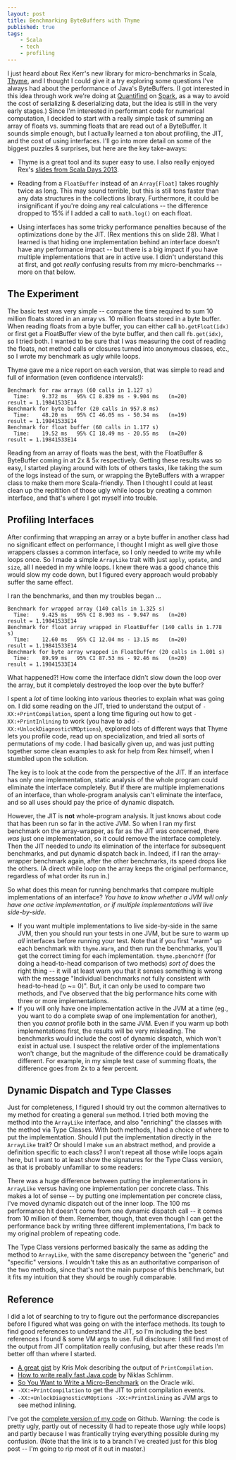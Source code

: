 ```yaml
---
layout: post
title: Benchmarking ByteBuffers with Thyme
published: true
tags:
    - Scala
    - tech
    - profiling
---
```


I just heard about Rex Kerr's new library for micro-benchmarks in Scala, [Thyme](https://github.com/Ichoran/thyme), and I
 thought I could give it a try
exploring some questions I've always had about the performance of Java's ByteBuffers.  (I got interested in this idea
through work we're doing at [Quantifind](http://quantifind.com) on [Spark](http://sparkproject.org), as a way to avoid 
the cost of serializing & deserializing data, but
the idea is still in the very early stages.)  Since I'm interested in performant code for numerical computation, I decided
to start with a really simple task of summing an array of floats vs. summing floats that are read out of a ByteBuffer.  It
sounds simple enough, but I actually learned a ton about profiling, the JIT, and the cost of using interfaces.  I'll go into
more detail on some of the biggest puzzles & surprises, but here are the key take-aways:

* Thyme is a great tool and its super easy to use.  I also really enjoyed Rex's [slides from Scala Days 2013](https://speakerdeck.com/ichoran/designing-for-performance-scala-days-2013).
  
* Reading from a `FloatBuffer` instead of an `Array[Float]` takes roughly twice as long.  This may sound terrible, but this
is still tons faster than any data structures in the collections library.  Furthermore, it could be insignificant if you're doing any
real calculations -- the difference dropped to 15% if I added a call to `math.log()` on each float.
* Using interfaces has some tricky performance penalties because of the optimizations done by the JIT.  (Rex mentions
this on slide 28).  What I learned is that hiding one implementation behind an interface doesn't have any performance impact -- but
there is a big impact if you have multiple implementations that are in active use.  I didn't understand this at first, and got 
*really* confusing results from my micro-benchmarks -- more
on that below. 

## The Experiment

The basic test was very simple -- compare the time required to sum 10 million floats stored in an array vs. 10 million floats
stored in a byte buffer.  When reading floats from a byte buffer, you can either call `bb.getFloat(idx)` or first get a FloatBuffer
view of the byte buffer, and then call `fb.get(idx)`, so I tried both.  I wanted to be sure that I was measuring the cost of 
reading the floats, not method calls or closures
turned into anonymous classes, etc., so I wrote my benchmark as ugly while loops.  


<script src="https://gist.github.com/squito/5820049.js"></script>

Thyme gave me a nice report on each version, that was simple to read and full of information (even confidence intervals!):

	Benchmark for raw arrays (60 calls in 1.127 s)
	  Time:    9.372 ms   95% CI 8.839 ms - 9.904 ms   (n=20)
	result = 1.19841533E14
	Benchmark for byte buffer (20 calls in 957.8 ms)
	  Time:    48.20 ms   95% CI 46.05 ms - 50.34 ms   (n=19)
	result = 1.19841533E14
	Benchmark for float buffer (60 calls in 1.177 s)
	  Time:    19.52 ms   95% CI 18.49 ms - 20.55 ms   (n=20)
	result = 1.19841533E14

Reading from an array of floats was the best, with the FloatBuffer & ByteBuffer coming in at 2x & 5x respectively.  Getting these
results was so easy, I started playing around with lots of others tasks, like taking the sum of the logs instead of the sum, or wrapping
the ByteBuffers with a wrapper class to make them more Scala-friendly.  Then I thought I could at least
clean up the repitition of those ugly while loops by creating a common interface, and that's where I got myself into trouble.

## Profiling Interfaces

After confirming that wrapping an array or a byte buffer in another class had no significant effect on performance, I thought I might as
well give those wrappers classes a common interface, so I only needed to write my while loops once.  So I made a simple `ArrayLike` trait
with just `apply`, `update`, and `size`, all I needed in my while loops.  I knew there was a good chance this would slow my code down, but
I figured every approach would probably suffer the same effect.

<script src="https://gist.github.com/squito/5820134.js"></script>

I ran the benchmarks, and then my troubles began ...

	Benchmark for wrapped array (140 calls in 1.325 s)
	  Time:    9.425 ms   95% CI 8.903 ms - 9.947 ms   (n=20)
	result = 1.19841533E14
	Benchmark for float array wrapped in FloatBuffer (140 calls in 1.778 s)
	  Time:    12.60 ms   95% CI 12.04 ms - 13.15 ms   (n=20)
	result = 1.19841533E14
	Benchmark for byte array wrapped in FloatBuffer (20 calls in 1.801 s)
	  Time:    89.99 ms   95% CI 87.53 ms - 92.46 ms   (n=20)
	result = 1.19841533E14


What happened?! How come the interface didn't slow down the loop over the array, but it completely destroyed the loop over the byte buffer?

I spent a *lot* of time looking into various theories to explain what was going on.  I did some reading on the JIT, tried to understand the output of 
`-XX:+PrintCompilation`, spent a long time figuring out how to get `-XX:+PrintInlining` to work (you have to add `-XX:+UnlockDiagnosticVMOptions`),
explored lots of different ways that Thyme lets you profile code, read up on specialization, and tried all sorts of permutations of my code.  I had basically given up,
and was just putting together some clean examples to ask for help from Rex himself, when I stumbled upon the solution.

The key is to look at the code from the perspective of the JIT.  If an interface has
only one implementation, static analysis of the whole program could eliminate the interface completely.  But if there are multiple
implemenations of an interface, than whole-program analysis can't eliminate the interface, and so all uses should pay the price of
dynamic dispatch.

However, the JIT is **not** whole-program analysis.  It just knows about code that has been run so far in the active JVM. So
when I ran my first benchmark on the array-wrapper, as far as the JIT was concerned, there *was* just one implementation, so it could remove
the interface completely.  Then the JIT needed to *undo* its elimination of the interface for subsequent benchmarks, and put dynamic dispatch
back in.  Indeed, if I ran the array-wrapper benchmark again, after the other benchmarks, its speed drops like the others.  (A direct
while loop on the array keeps the original performance, regardless of what order its run in.)

So what does this mean for running benchmarks that compare multiple implementations of an interface?  _You have to know whether a JVM will
only have one active implementation, or if multiple implementations will live side-by-side_.

* If you want multiple implementations to live side-by-side in the same JVM, then you should run your tests in one JVM, but be sure to warm
up *all* interfaces before running your test.  Note that if you first "warm" up each benchmark with `thyme.Warm`, and then run the benchmarks, you'll
get the correct timing for each implementation.  `thyme.pbenchOff` (for doing a head-to-head comparison of two methods) _sort of_ does the right thing --
it will at least warn you that it senses something is wrong with the message "Individual benchmarks not fully consistent with head-to-head (p ~= 0)".  But, it can only
 be used to compare two methods, and I've observed that the big performance
hits come with three or more implementations.
* If you will only have one implementation active in the JVM at a time (eg., you want to do a complete swap of one implementation for another),
then you *cannot* profile both in the same JVM.  Even if you warm up both implementations first, the results will be very misleading. The benchmarks would 
include the cost of dynamic dispatch, which won't exist in actual use.  I suspect the relative order of the implementations won't change,
but the magnitude of the difference could be dramatically different.  For example,
in my simple test case of summing floats, the difference goes from 2x to a few percent.

## Dynamic Dispatch and Type Classes

Just for completeness, I figured I should try out the common alternatives to my method for creating a general `sum` method.  I tried both moving
the method into the `ArrayLike` interface, and also "enriching" the classes with the method via Type Classes.  With both methods, I had a choice
of where to put the implementation.  Should I put the implementation directly in the `ArrayLike` trait? Or should I make `sum` an abstract method,
and provide a definition specific to each class?  I won't repeat all those while loops again here, but I want to at least show the signatures for
the Type Class version, as that is probably unfamiliar to some readers:

<script src="https://gist.github.com/squito/5820138.js"></script>

There was a huge difference between putting the implementations in `ArrayLike` versus having one implementation per concrete class.  This makes
a lot of sense -- by putting one implementation per concrete class, I've moved dynamic dispatch out of the inner loop.  The 100 ms performance
hit doesn't come from one dynamic dispatch call -- it comes from 10 million of them.  Remember, though, that even though I can get the performance back
by writing three different implementations, I'm back to my original problem of repeating code.

The Type Class versions performed basically the same as adding the method to `ArrayLike`, with the same discrepancy between the "generic" and
"specific" versions.  I wouldn't take this as an authoritative comparison of the two methods, since that's not the main purpose of this benchmark,
but it fits my intuition that they should be roughly comparable.

## Reference

I did a lot of searching to try to figure out the performance discrepancies before I figured what was going on with the interface
methods.  Its tough to find good references to understand the JIT, so I'm including the best references I found & some VM args to
use.  Full disclosure: I still find most of the output from JIT complitation really confusing, but after these reads I'm better off
than where I started.

* [A great gist](https://gist.github.com/rednaxelafx/1165804#file_notes.md) by Kris Mok describing the output of `PrintCompilation`.
* [How to write really fast Java code](http://java.dzone.com/articles/java-7-how-write-really-fast) by Niklas Schlimm.
* [So You Want to Write a Micro-Benchmark](https://wikis.oracle.com/display/HotSpotInternals/MicroBenchmarks) on the Oracle wiki.
* `-XX:+PrintCompilation` to get the JIT to print compilation events.
* `-XX:+UnlockDiagnosticVMOptions -XX:+PrintInlining` as JVM args to see method inlining.

I've got the [complete version of my code](https://github.com/squito/oleander/blob/blog_post_profiling_interfaces/src/test/scala/com/imranrashid/oleander/ByteBufferBackedTest.scala)
on Github.  Warning: the code is pretty ugly, partly out of necessity (I had to repeate those ugly while loops) and partly because I was frantically
trying everything possible during my confusion.  (Note that the link is to a branch I've created just for this blog post -- I'm going to rip most of it out in master.)

